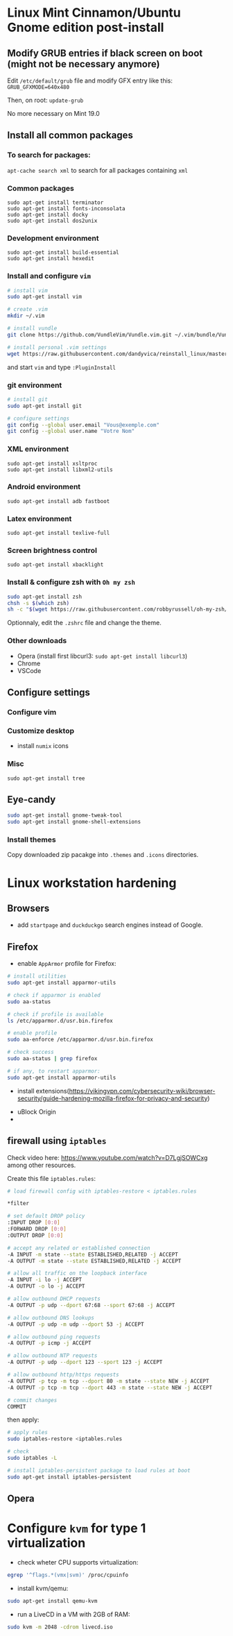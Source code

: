 # Linux Mint Cinnamon/Ubuntu Gnome edition post-install

## Modify GRUB entries if black screen on boot (might not be necessary anymore)

Edit ```/etc/default/grub``` file and modify GFX entry like this: ```GRUB_GFXMODE=640x480```

Then, on root: ```update-grub```

No more necessary on Mint 19.0

## Install all common packages

### To search for packages: 
```apt-cache search xml``` to search for all packages containing ```xml```

### Common packages
```
sudo apt-get install terminator
sudo apt-get install fonts-inconsolata
sudo apt-get install docky
sudo apt-get install dos2unix 
```

### Development environment
```
sudo apt-get install build-essential
sudo apt-get install hexedit
```

### Install and configure ```vim```
```sh
# install vim
sudo apt-get install vim

# create .vim
mkdir ~/.vim

# install vundle
git clone https://github.com/VundleVim/Vundle.vim.git ~/.vim/bundle/Vundle.vim

# install personal .vim settings
wget https://raw.githubusercontent.com/dandyvica/reinstall_linux/master/vimrc -O ~/.vimrc

```
and start ```vim``` and type ```:PluginInstall```

### git environment
```sh
# install git
sudo apt-get install git

# configure settings
git config --global user.email "Vous@exemple.com"
git config --global user.name "Votre Nom"
```

### XML environment
```
sudo apt-get install xsltproc
sudo apt-get install libxml2-utils
```

### Android environment
```
sudo apt-get install adb fastboot
```

### Latex environment
```
sudo apt-get install texlive-full
```

### Screen brightness control
```
sudo apt-get install xbacklight
```

### Install & configure zsh with ```Oh my zsh```
```sh
sudo apt-get install zsh
chsh -s $(which zsh)
sh -c "$(wget https://raw.githubusercontent.com/robbyrussell/oh-my-zsh/master/tools/install.sh -O -)"
```

Optionnaly, edit the ```.zshrc``` file and change the theme.


### Other downloads

- Opera (install first libcurl3: ```sudo apt-get install libcurl3```)
- Chrome
- VSCode

## Configure settings


### Configure vim


### Customize desktop

- install ```numix``` icons

### Misc
```
sudo apt-get install tree
```

## Eye-candy
```sh
sudo apt-get install gnome-tweak-tool 
sudo apt-get install gnome-shell-extensions
```

### Install themes
Copy downloaded zip pacakge into ```.themes``` and ```.icons``` directories.

# Linux workstation hardening

## Browsers

* add ```startpage``` and ```duckduckgo``` search engines instead of Google.

## Firefox

* enable ```AppArmor``` profile for Firefox: 

```sh
# install utilities
sudo apt-get install apparmor-utils

# check if apparmor is enabled
sudo aa-status

# check if profile is available
ls /etc/apparmor.d/usr.bin.firefox

# enable profile
sudo aa-enforce /etc/apparmor.d/usr.bin.firefox

# check success
sudo aa-status | grep firefox

# if any, to restart apparmor:
sudo apt-get install apparmor-utils
```

* install extensions(https://vikingvpn.com/cybersecurity-wiki/browser-security/guide-hardening-mozilla-firefox-for-privacy-and-security)

- uBlock Origin
- 



## firewall using ```iptables```

Check video here: https://www.youtube.com/watch?v=D7LgjSOWCxg among other resources.

Create this file ```iptables.rules```:

```sh
# load firewall config with iptables-restore < iptables.rules

*filter

# set default DROP policy
:INPUT DROP [0:0]
:FORWARD DROP [0:0]
:OUTPUT DROP [0:0]

# accept any related or established connection
-A INPUT -m state --state ESTABLISHED,RELATED -j ACCEPT
-A OUTPUT -m state --state ESTABLISHED,RELATED -j ACCEPT

# allow all traffic on the loopback interface
-A INPUT -i lo -j ACCEPT
-A OUTPUT -o lo -j ACCEPT

# allow outbound DHCP requests
-A OUTPUT -p udp --dport 67:68 --sport 67:68 -j ACCEPT

# allow outbound DNS lookups
-A OUTPUT -p udp -m udp --dport 53 -j ACCEPT

# allow outbound ping requests
-A OUTPUT -p icmp -j ACCEPT

# allow outbound NTP requests
-A OUTPUT -p udp --dport 123 --sport 123 -j ACCEPT

# allow outbound http/https requests
-A OUTPUT -p tcp -m tcp --dport 80 -m state --state NEW -j ACCEPT
-A OUTPUT -p tcp -m tcp --dport 443 -m state --state NEW -j ACCEPT

# commit changes
COMMIT
```

then apply: 
```sh
# apply rules
sudo iptables-restore <iptables.rules

# check
sudo iptables -L

# install iptables-persistent package to load rules at boot
sudo apt-get install iptables-persistent
```



## Opera

# Configure ```kvm``` for type 1 virtualization

* check wheter CPU supports virtualization:
```sh
egrep '^flags.*(vmx|svm)' /proc/cpuinfo
```

* install kvm/qemu:
```sh
sudo apt-get install qemu-kvm
```

* run a LiveCD in a VM with 2GB of RAM:
```sh
sudo kvm -m 2048 -cdrom livecd.iso
```